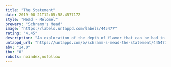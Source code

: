 ```yaml
---
title: "The Statement"
date: 2019-08-21T12:05:58.457717Z
style: "Mead - Melomel"
brewery: "Schramm's Mead"
image: "https://labels.untappd.com/labels/445477"
rating: "4.45"
description: "An exploration of the depth of flavor that can be had in this dark-fleshed cherry which originated in Hungary. The Statement pairs well with grilled pork, and makes a terrific reduction sauce for desserts."
untappd_url: "https://untappd.com/b/schramm-s-mead-the-statement/445477"
abv: "14.0"
ibu: "0"
robots: noindex,nofollow
---
```

